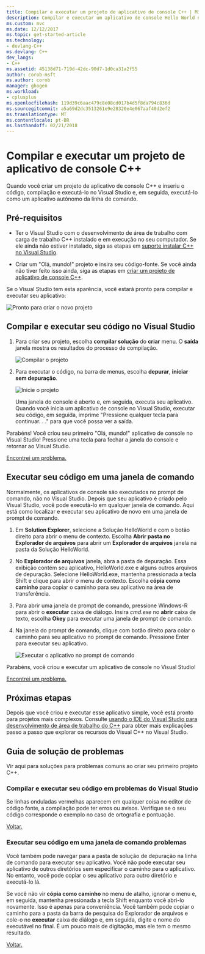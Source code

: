 ```yaml
---
title: Compilar e executar um projeto de aplicativo de console C++ | Microsoft Docs
description: Compilar e executar um aplicativo de console Hello World no Visual C++
ms.custom: mvc
ms.date: 12/12/2017
ms.topic: get-started-article
ms.technology:
- devlang-C++
ms.devlang: C++
dev_langs:
- C++
ms.assetid: 45138d71-719d-42dc-90d7-1d0ca31a2f55
author: corob-msft
ms.author: corob
manager: ghogen
ms.workload:
- cplusplus
ms.openlocfilehash: 119d39c6aac479c8e08cd017b4d5f8da794c836d
ms.sourcegitcommit: a5a69d2dc3513261e9e28320e4e067aaf40d2ef2
ms.translationtype: MT
ms.contentlocale: pt-BR
ms.lasthandoff: 02/21/2018
---
```

# <a name="build-and-run-a-c-console-app-project"></a>Compilar e executar um projeto de aplicativo de console C++

Quando você criar um projeto de aplicativo de console C++ e inseriu o código, compilação e executá-lo no Visual Studio e, em seguida, executá-lo como um aplicativo autônomo da linha de comando.

## <a name="prerequisites"></a>Pré-requisitos

- Ter o Visual Studio com o desenvolvimento de área de trabalho com carga de trabalho C++ instalado e em execução no seu computador. Se ele ainda não estiver instalado, siga as etapas em [suporte instalar C++ no Visual Studio](../build/vscpp-step-0-installation.md).

- Criar um "Olá, mundo!" projeto e insira seu código-fonte. Se você ainda não tiver feito isso ainda, siga as etapas em [criar um projeto de aplicativo de console C++](../build/vscpp-step-1-create.md).

Se o Visual Studio tem esta aparência, você estará pronto para compilar e executar seu aplicativo:

   ![Pronto para criar o novo projeto](../build/media/vscpp-ready-to-build.png "pronto para criar o novo projeto")

## <a name="build-and-run-your-code-in-visual-studio"></a>Compilar e executar seu código no Visual Studio

1. Para criar seu projeto, escolha **compilar solução** do **criar** menu. O **saída** janela mostra os resultados do processo de compilação.

   ![Compilar o projeto](../build/media/vscpp-build-solution.gif "compilar o projeto")

1. Para executar o código, na barra de menus, escolha **depurar**, **iniciar sem depuração**.

   ![Inicie o projeto](../build/media/vscpp-start-without-debugging.gif "iniciar o projeto")

    Uma janela do console é aberto e, em seguida, executa seu aplicativo. Quando você inicia um aplicativo de console no Visual Studio, executar seu código, em seguida, imprime "Pressione qualquer tecla para continuar. . ." para que você possa ver a saída.

Parabéns! Você criou seu primeiro "Olá, mundo!" aplicativo de console no Visual Studio! Pressione uma tecla para fechar a janela do console e retornar ao Visual Studio.

[Encontrei um problema.](#build-and-run-your-code-in-visual-studio-issues)

## <a name="run-your-code-in-a-command-window"></a>Executar seu código em uma janela de comando

Normalmente, os aplicativos de console são executados no prompt de comando, não no Visual Studio. Depois que seu aplicativo é criado pelo Visual Studio, você pode executá-lo em qualquer janela de comando. Aqui está como localizar e executar seu aplicativo de novo em uma janela de prompt de comando.

1. Em **Solution Explorer**, selecione a Solução HelloWorld e com o botão direito para abrir o menu de contexto. Escolha **Abrir pasta no Explorador de arquivos** para abrir um **Explorador de arquivos** janela na pasta da Solução HelloWorld.

1. No **Explorador de arquivos** janela, abra a pasta de depuração. Essa exibição contém seu aplicativo, HelloWorld.exe e alguns outros arquivos de depuração. Selecione HelloWorld.exe, mantenha pressionada a tecla Shift e clique para abrir o menu de contexto. Escolha **cópia como caminho** para copiar o caminho para seu aplicativo na área de transferência.

1. Para abrir uma janela de prompt de comando, pressione Windows-R para abrir o **executar** caixa de diálogo. Insira *cmd.exe* no **abrir** caixa de texto, escolha **Okey** para executar uma janela de prompt de comando.

1. Na janela do prompt de comando, clique com botão direito para colar o caminho para seu aplicativo no prompt de comando. Pressione Enter para executar seu aplicativo.

   ![Executar o aplicativo no prompt de comando](../build/media/vscpp-run-in-cmd.gif "executar o aplicativo no prompt de comando")

Parabéns, você criou e executar um aplicativo de console no Visual Studio!

[Encontrei um problema.](#run-your-code-in-a-command-window-issues)

## <a name="next-steps"></a>Próximas etapas

Depois que você criou e executar esse aplicativo simple, você está pronto para projetos mais complexos. Consulte [usando o IDE do Visual Studio para desenvolvimento de área de trabalho do C++](../ide/using-the-visual-studio-ide-for-cpp-desktop-development.md) para obter mais explicações passo a passo que explorar os recursos do Visual C++ no Visual Studio.

## <a name="troubleshooting-guide"></a>Guia de solução de problemas

Vir aqui para soluções para problemas comuns ao criar seu primeiro projeto C++.

### <a name="build-and-run-your-code-in-visual-studio-issues"></a>Compilar e executar seu código em problemas do Visual Studio

Se linhas onduladas vermelhas aparecem em qualquer coisa no editor de código fonte, a compilação pode ter erros ou avisos. Verifique se o seu código corresponde o exemplo no caso de ortografia e pontuação.

[Voltar.](#build-and-run-your-code-in-visual-studio)

### <a name="run-your-code-in-a-command-window-issues"></a>Executar seu código em uma janela de comando problemas

Você também pode navegar para a pasta de solução de depuração na linha de comando para executar seu aplicativo. Você não pode executar seu aplicativo de outros diretórios sem especificar o caminho para o aplicativo. No entanto, você pode copiar o seu aplicativo para outro diretório e executá-lo lá.

Se você não vir **cópia como caminho** no menu de atalho, ignorar o menu e, em seguida, mantenha pressionada a tecla Shift enquanto você abri-lo novamente. Isso é apenas para conveniência. Você também pode copiar o caminho para a pasta da barra de pesquisa do Explorador de arquivos e cole-o no **executar** caixa de diálogo e, em seguida, digite o nome do executável no final. É um pouco mais de digitação, mas ele tem o mesmo resultado.

[Voltar.](#run-your-code-in-a-command-window)


<iframe src="" height="0" width="0" frameborder="0" name="frameTarget" />
